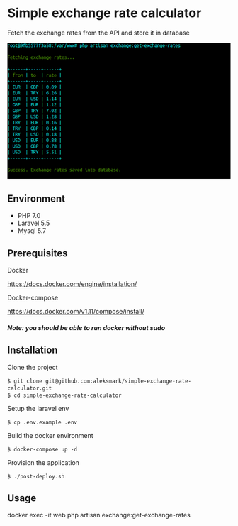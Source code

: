# Simple exchange rate calculator #

Fetch the exchange rates from the API and store it in database

![alt text](https://github.com/aleksmark/simple-exchange-rate-calculator/blob/master/public/screen.png)

## Environment

- PHP 7.0
- Laravel 5.5
- Mysql 5.7

## Prerequisites

Docker

https://docs.docker.com/engine/installation/

Docker-compose

https://docs.docker.com/v1.11/compose/install/

##### Note: you should be able to run docker without sudo

## Installation

Clone the project
```
$ git clone git@github.com:aleksmark/simple-exchange-rate-calculator.git
$ cd simple-exchange-rate-calculator
```

Setup the laravel env
```
$ cp .env.example .env
```

Build the docker environment
```
$ docker-compose up -d
```

Provision the application
```
$ ./post-deploy.sh
```

## Usage

docker exec -it web php artisan exchange:get-exchange-rates
